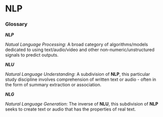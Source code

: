 # NLP


### Glossary

***NLP***

*Natual Language Processing*: A broad category of algorithms/models dedicated to using text/audio/video and other non-numeric/unstructured signals to predict outputs.

***NLU***

*Natural Language Understanding*: A subdivision of **NLP**, this particular study discipline involves comprehension of written text or audio - often in the form of summary extraction or association.

***NLG***

*Natural Language Generation*: The inverse of **NLU**, this subdivision of **NLP** seeks to create text or audio that has the properties of real text. 